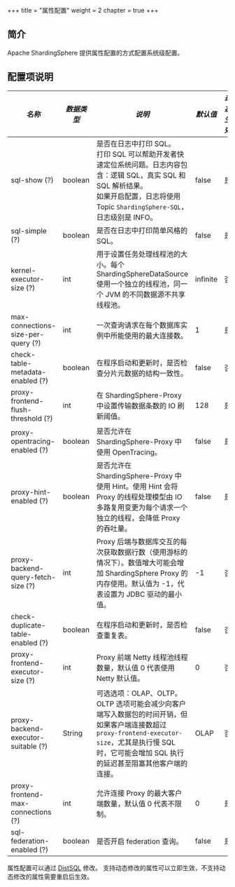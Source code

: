 +++
title = "属性配置"
weight = 2
chapter = true
+++

## 简介

Apache ShardingSphere 提供属性配置的方式配置系统级配置。

## 配置项说明

| *名称*                              | *数据类型* | *说明*                                                                                                                                                                          | *默认值*  | *动态生效* |             
| ---------------------------------- | --------- | ------------------------------------------------------------------------------------------------------------------------------------------------------------------------------ | -------- |  -------- | 
| sql-show (?)                       | boolean   | 是否在日志中打印 SQL。 <br /> 打印 SQL 可以帮助开发者快速定位系统问题。日志内容包含：逻辑 SQL，真实 SQL 和 SQL 解析结果。<br /> 如果开启配置，日志将使用 Topic `ShardingSphere-SQL`，日志级别是 INFO。 | false    | 是        |
| sql-simple (?)                     | boolean   | 是否在日志中打印简单风格的 SQL。                                                                                                                                                    | false    | 是        |
| kernel-executor-size (?)           | int       | 用于设置任务处理线程池的大小。每个 ShardingSphereDataSource 使用一个独立的线程池，同一个 JVM 的不同数据源不共享线程池。                                                                        | infinite | 否        |
| max-connections-size-per-query (?) | int       | 一次查询请求在每个数据库实例中所能使用的最大连接数。                                                                                                                                     | 1        | 是       |
| check-table-metadata-enabled (?)   | boolean   | 在程序启动和更新时，是否检查分片元数据的结构一致性。                                                                                                                                     | false    | 否       |
| proxy-frontend-flush-threshold (?) | int       | 在 ShardingSphere-Proxy 中设置传输数据条数的 IO 刷新阈值。                                                                                                                           | 128      | 是       |
| proxy-opentracing-enabled (?)      | boolean   | 是否允许在 ShardingSphere-Proxy 中使用 OpenTracing。                                                                                                                               | false    | 是      |
| proxy-hint-enabled (?)             | boolean   | 是否允许在 ShardingSphere-Proxy 中使用 Hint。使用 Hint 会将 Proxy 的线程处理模型由 IO 多路复用变更为每个请求一个独立的线程，会降低 Proxy 的吞吐量。                                               | false    | 是      |
| proxy-backend-query-fetch-size (?) | int       | Proxy 后端与数据库交互的每次获取数据行数（使用游标的情况下）。数值增大可能会增加 ShardingSphere Proxy 的内存使用。默认值为 -1，代表设置为 JDBC 驱动的最小值。                                          | -1       | 否      |
| check-duplicate-table-enabled (?)  | boolean   | 在程序启动和更新时，是否检查重复表。                                                                                                                                                   | false    | 否      |
| proxy-frontend-executor-size (?)   | int       | Proxy 前端 Netty 线程池线程数量，默认值 0 代表使用 Netty 默认值。                                                                                                                       | 0        | 否      |
| proxy-backend-executor-suitable (?)| String    | 可选选项：OLAP、OLTP。OLTP 选项可能会减少向客户端写入数据包的时间开销，但如果客户端连接数超过 `proxy-frontend-executor-size`，尤其是执行慢 SQL 时，它可能会增加 SQL 执行的延迟甚至阻塞其他客户端的连接。    | OLAP     | 否      |
| proxy-frontend-max-connections (?) | int       | 允许连接 Proxy 的最大客户端数量，默认值 0 代表不限制。                                                                                                                                  | 0        | 是      |
| sql-federation-enabled (?)         | boolean   | 是否开启 federation 查询。                                                                                                                                                         | false    | 是      |

属性配置可以通过 [DistSQL](/cn/user-manual/shardingsphere-proxy/distsql/) 修改。
支持动态修改的属性可以立即生效，不支持动态修改的属性需要重启后生效。
